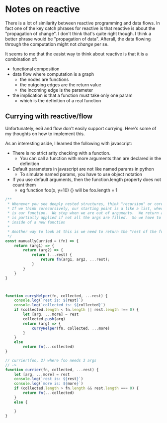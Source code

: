 # Notes on reactive 

There is a lot of similarity between reactive programming and data flows.  In fact 
one of the key catch phrases for reactive is that reactive is about the "propagation
of change".  I don't think that's quite right though.  I think a better phrase would
be "propagation of data".  Afterall, the data flowing through the computation might
not *change* per se.

It seems to me that the easist way to think about reactive is that it is a combination
of:

- functional composition 
- data flow where computation is a graph
  - the nodes are functions 
  - the outgoing edges are the return value 
  - the incoming edge is the parameter
- the implication is that a function must take only one param
  - which is the definition of a real function 


## Currying with reactive/flow 

Unfortunately, es6 and flow don't easily support currying.  Here's some of my thoughts on
how to implement this.

As an interesting aside, I learned the following with javascript:

- There is no strict arity checking with a function.  
  - You can call a function with more arguments than are declared in the definition
- Default parameters in javascript are not like named params in python 
  - To simulate named params, you have to use object notation 
- If you use default arguments, then the function.length property does not count them
  - eg function foo(x, y=10) {} will be foo.length = 1


   

```javascript
/**
 * Whenever you see deeply nested structures, think "recursion" or corecursion.
 * If we think corecursively, our starting point is a like a list, where the first element
 * is our function.  We stop when we are out of arguments.  We return a function that 
 * is partially applied if not all the args are filled.  So we have to wrap each argument
 * inside of a new function
 * 
 * Another way to look at this is we need to return the "rest of the function"
 */ 
const manuallyCurried = (fn) => {
    return (arg1) => {
        return (arg2) => {
            return (...rest) {
                return fn(arg1, arg2, ...rest);
            }
        }
    }
}



function curryHelper(fn, collected, ...rest) {
    console.log(`rest is: ${rest}`)
    console.log(`collected is: ${collected}`)
    if (collected.length < fn.length || rest.length !== 0) {
        let [arg, ...more] = rest
        collected.push(arg)
        return (arg) => {
            curryHelper(fn, collected, ...more)
        }
    }
    else 
        return fn(...collected)
}

// currier(foo, 2) where foo needs 3 args
// -> 
function currier(fn, collected, ...rest) {
    let [arg, ...more] = rest
    console.log(`rest is: ${rest}`)
    console.log(`more is: ${more}`)
    if (collected.length > fn.length && rest.length === 0) {
        return fn(...collected)
    }
    else {

    }
}
```